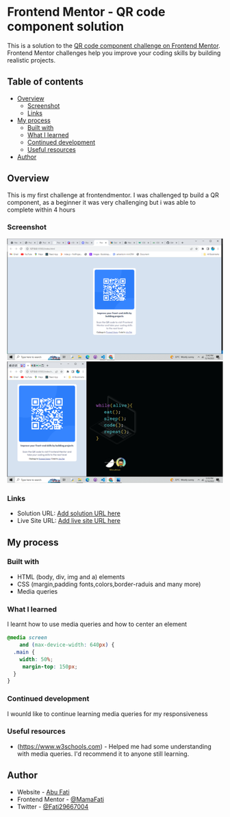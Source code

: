 # Frontend Mentor - QR code component solution

This is a solution to the [QR code component challenge on Frontend Mentor](https://www.frontendmentor.io/challenges/qr-code-component-iux_sIO_H). Frontend Mentor challenges help you improve your coding skills by building realistic projects. 

## Table of contents

- [Overview](#overview)
  - [Screenshot](#screenshot)
  - [Links](#links)
- [My process](#my-process)
  - [Built with](#built-with)
  - [What I learned](#what-i-learned)
  - [Continued development](#continued-development)
  - [Useful resources](#useful-resources)
- [Author](#author)
 

 

## Overview
This is my first challenge at frontendmentor. I was challenged tp build a QR component, as a beginner it was very challenging but i was able to complete within 4 hours

### Screenshot

![](./screenshot/Screenshot%20(112).png)
![](./screenshot/Screenshot%20(113).png)

  

### Links

- Solution URL: [Add solution URL here](https://github.com/MamaFati/QR-Code-container)
- Live Site URL: [Add live site URL here](https://astonishing-zabaione-bb0aa1.netlify.app/)

## My process

### Built with

- HTML (body, div, img and a) elements
-  CSS (margin,padding fonts,colors,border-raduis and many more)
- Media queries
 
### What I learned
I learnt how to use media queries and how to center an element

```css
@media screen
    and (max-device-width: 640px) {
  .main {
    width: 50%;
     margin-top: 150px;
  }
}
```


 
### Continued development
I wounld like to continue learning media queries for my responsiveness

### Useful resources

- (https://www.w3schools.com) - Helped me had some understanding with media queries. I'd recommend it to anyone still learning.

## Author

- Website - [ Abu Fati](https://astonishing-zabaione-bb0aa1.netlify.app/)
- Frontend Mentor - [@MamaFati](https://www.frontendmentor.io/profile/MamaFati)
- Twitter - [@Fati29667004](https://www.twitter.com/TimaTech)
 
 
